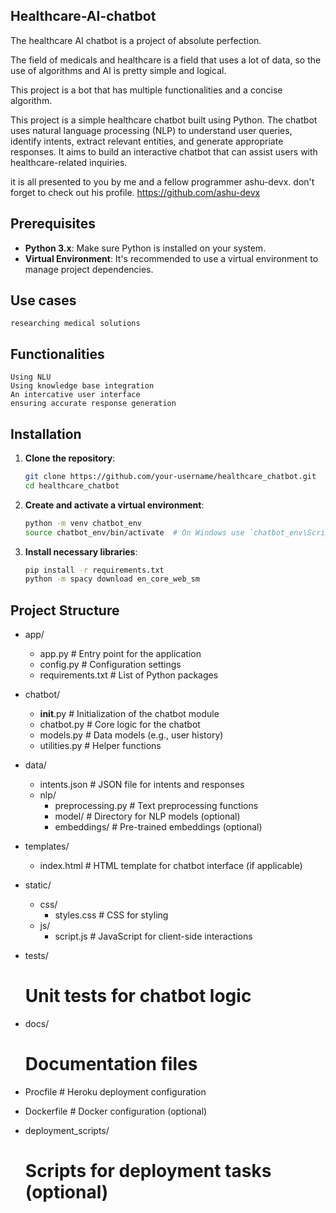 ## Healthcare-AI-chatbot

The healthcare AI chatbot is a project of absolute perfection.

The field of medicals and healthcare is a field that uses a lot of data, so the use of algorithms and AI is pretty simple and logical.

This project is a bot that has multiple functionalities and a concise algorithm.

This project is a simple healthcare chatbot built using Python. The chatbot uses natural language processing (NLP) to understand user queries, identify intents, extract relevant entities, and generate appropriate responses.
It aims to build an interactive chatbot that can assist users with healthcare-related inquiries.

it is all presented to you by me and a fellow programmer ashu-devx.
don't forget to check out his profile.
https://github.com/ashu-devx

## Prerequisites

- **Python 3.x**: Make sure Python is installed on your system.
- **Virtual Environment**: It's recommended to use a virtual environment to manage project dependencies.


## Use cases
    researching medical solutions
    
    

## Functionalities
    Using NLU
    Using knowledge base integration
    An intercative user interface
    ensuring accurate response generation

## Installation

1. **Clone the repository**:
    ```bash
    git clone https://github.com/your-username/healthcare_chatbot.git
    cd healthcare_chatbot
    ```

2. **Create and activate a virtual environment**:
    ```bash
    python -m venv chatbot_env
    source chatbot_env/bin/activate  # On Windows use `chatbot_env\Scripts\activate`
    ```

3. **Install necessary libraries**:
    ```bash
    pip install -r requirements.txt
    python -m spacy download en_core_web_sm
    ```

## Project Structure
- app/
  - app.py         # Entry point for the application
  - config.py      # Configuration settings
  - requirements.txt  # List of Python packages

- chatbot/
  - __init__.py    # Initialization of the chatbot module
  - chatbot.py     # Core logic for the chatbot
  - models.py      # Data models (e.g., user history)
  - utilities.py   # Helper functions

- data/
  - intents.json   # JSON file for intents and responses
  - nlp/
    - preprocessing.py  # Text preprocessing functions
    - model/        # Directory for NLP models (optional)
    - embeddings/   # Pre-trained embeddings (optional)

- templates/
  - index.html     # HTML template for chatbot interface (if applicable)

- static/
  - css/
    - styles.css   # CSS for styling
  - js/
    - script.js    # JavaScript for client-side interactions

- tests/
  # Unit tests for chatbot logic

- docs/
  # Documentation files

- Procfile        # Heroku deployment configuration
- Dockerfile      # Docker configuration (optional)
- deployment_scripts/
  # Scripts for deployment tasks (optional)


